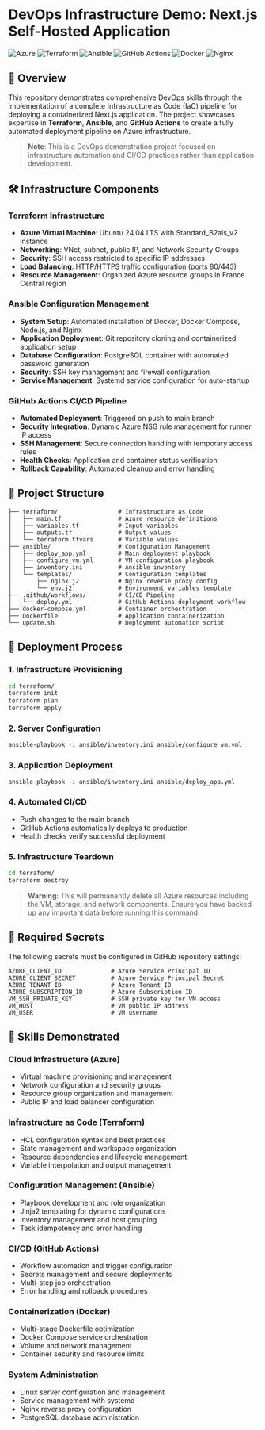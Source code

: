 # DevOps Infrastructure Demo: Next.js Self-Hosted Application

![Azure](https://img.shields.io/badge/Azure-0078D4?style=for-the-badge&logo=microsoft-azure&logoColor=white)
![Terraform](https://img.shields.io/badge/Terraform-623CE4?style=for-the-badge&logo=terraform&logoColor=white)
![Ansible](https://img.shields.io/badge/Ansible-EE0000?style=for-the-badge&logo=ansible&logoColor=white)
![GitHub Actions](https://img.shields.io/badge/GitHub_Actions-2088FF?style=for-the-badge&logo=github-actions&logoColor=white)
![Docker](https://img.shields.io/badge/Docker-2CA5E0?style=for-the-badge&logo=docker&logoColor=white)
![Nginx](https://img.shields.io/badge/Nginx-269539?style=for-the-badge&logo=nginx&logoColor=white)

## 🎯 Overview

This repository demonstrates comprehensive DevOps skills through the implementation of a complete Infrastructure as Code (IaC) pipeline for deploying a containerized Next.js application. The project showcases expertise in **Terraform**, **Ansible**, and **GitHub Actions** to create a fully automated deployment pipeline on Azure infrastructure.

> **Note**: This is a DevOps demonstration project focused on infrastructure automation and CI/CD practices rather than application development.

## 🛠️ Infrastructure Components

### **Terraform Infrastructure** 
- **Azure Virtual Machine**: Ubuntu 24.04 LTS with Standard_B2als_v2 instance
- **Networking**: VNet, subnet, public IP, and Network Security Groups
- **Security**: SSH access restricted to specific IP addresses
- **Load Balancing**: HTTP/HTTPS traffic configuration (ports 80/443)
- **Resource Management**: Organized Azure resource groups in France Central region

### **Ansible Configuration Management**
- **System Setup**: Automated installation of Docker, Docker Compose, Node.js, and Nginx
- **Application Deployment**: Git repository cloning and containerized application setup
- **Database Configuration**: PostgreSQL container with automated password generation
- **Security**: SSH key management and firewall configuration
- **Service Management**: Systemd service configuration for auto-startup

### **GitHub Actions CI/CD Pipeline**
- **Automated Deployment**: Triggered on push to main branch
- **Security Integration**: Dynamic Azure NSG rule management for runner IP access
- **SSH Management**: Secure connection handling with temporary access rules
- **Health Checks**: Application and container status verification
- **Rollback Capability**: Automated cleanup and error handling

## 📁 Project Structure

```
├── terraform/                 # Infrastructure as Code
│   ├── main.tf                # Azure resource definitions
│   ├── variables.tf           # Input variables
│   ├── outputs.tf             # Output values
│   └── terraform.tfvars       # Variable values
├── ansible/                   # Configuration Management
│   ├── deploy_app.yml         # Main deployment playbook
│   ├── configure_vm.yml       # VM configuration playbook
│   ├── inventory.ini          # Ansible inventory
│   └── templates/             # Configuration templates
│       ├── nginx.j2           # Nginx reverse proxy config
│       └── env.j2             # Environment variables template
├── .github/workflows/         # CI/CD Pipeline
│   └── deploy.yml             # GitHub Actions deployment workflow
├── docker-compose.yml         # Container orchestration
├── Dockerfile                 # Application containerization
└── update.sh                  # Deployment automation script
```

## 🔧 Deployment Process

### 1. **Infrastructure Provisioning**
```bash
cd terraform/
terraform init
terraform plan
terraform apply
```

### 2. **Server Configuration**
```bash
ansible-playbook -i ansible/inventory.ini ansible/configure_vm.yml
```

### 3. **Application Deployment**
```bash
ansible-playbook -i ansible/inventory.ini ansible/deploy_app.yml
```

### 4. **Automated CI/CD**
- Push changes to the main branch
- GitHub Actions automatically deploys to production
- Health checks verify successful deployment

### 5. **Infrastructure Teardown**
```bash
cd terraform/
terraform destroy
```
> **Warning**: This will permanently delete all Azure resources including the VM, storage, and network components. Ensure you have backed up any important data before running this command.

## 🔐 Required Secrets

The following secrets must be configured in GitHub repository settings:

```
AZURE_CLIENT_ID              # Azure Service Principal ID
AZURE_CLIENT_SECRET          # Azure Service Principal Secret
AZURE_TENANT_ID              # Azure Tenant ID
AZURE_SUBSCRIPTION_ID        # Azure Subscription ID
VM_SSH_PRIVATE_KEY           # SSH private key for VM access
VM_HOST                      # VM public IP address
VM_USER                      # VM username
```

## 🎯 Skills Demonstrated

### **Cloud Infrastructure (Azure)**
- Virtual machine provisioning and management
- Network configuration and security groups
- Resource group organization and management
- Public IP and load balancer configuration

### **Infrastructure as Code (Terraform)**
- HCL configuration syntax and best practices
- State management and workspace organization
- Resource dependencies and lifecycle management
- Variable interpolation and output management

### **Configuration Management (Ansible)**
- Playbook development and role organization
- Jinja2 templating for dynamic configurations
- Inventory management and host grouping
- Task idempotency and error handling

### **CI/CD (GitHub Actions)**
- Workflow automation and trigger configuration
- Secrets management and secure deployments
- Multi-step job orchestration
- Error handling and rollback procedures

### **Containerization (Docker)**
- Multi-stage Dockerfile optimization
- Docker Compose service orchestration
- Volume and network management
- Container security and resource limits

### **System Administration**
- Linux server configuration and management
- Service management with systemd
- Nginx reverse proxy configuration
- PostgreSQL database administration
